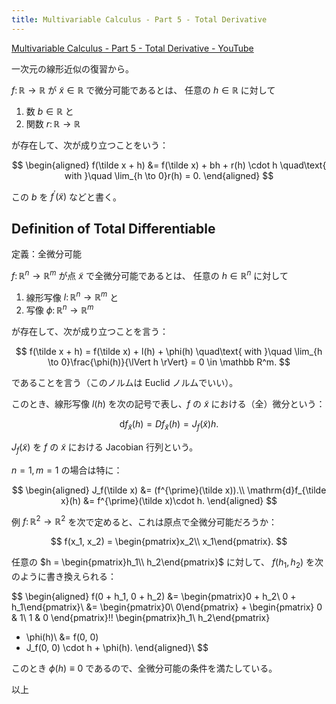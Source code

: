 ```yaml
---
title: Multivariable Calculus - Part 5 - Total Derivative
---
```


[Multivariable Calculus - Part 5 - Total Derivative - YouTube](https://www.youtube.com/watch?v=T3_NCsXAZYQ)

一次元の線形近似の復習から。

$f \colon \mathbb{R} \longrightarrow\mathbb{R}$ が $\tilde x \in \mathbb{R}$ で微分可能であるとは、
任意の ${h \in \mathbb{R}}$ に対して

1. 数 ${b \in \mathbb{R}}$ と
2. 関数 $r \colon \mathbb{R} \longrightarrow \mathbb{R}$

が存在して、次が成り立つことをいう：

$$
\begin{aligned}
f(\tilde x + h) &= f(\tilde x) + bh + r(h) \cdot h
\quad\text{ with }\quad
\lim_{h \to 0}r(h) = 0.
\end{aligned}
$$

この $b$ を $f^{\prime}(\tilde x)$ などと書く。

## Definition of Total Differentiable

定義：全微分可能

$f \colon \mathbb{R}^n \longrightarrow \mathbb{R}^m$ が点 $\tilde x$ で全微分可能であるとは、
任意の $h \in \mathbb{R}^n$ に対して

1. 線形写像 $l \colon \mathbb{R}^n \longrightarrow \mathbb{R}^m$ と
2. 写像 $\phi \colon \mathbb{R}^n \longrightarrow \mathbb{R}^m$

が存在して、次が成り立つことを言う：

$$
f(\tilde x + h) = f(\tilde x) + l(h) + \phi(h)
\quad\text{ with }\quad
\lim_{h \to 0}\frac{\phi(h)}{\lVert h \rVert} = 0 \in \mathbb R^m.
$$

であることを言う（このノルムは Euclid ノルムでいい）。

このとき、線形写像 $l(h)$ を次の記号で表し、$f$ の $\tilde x$ における（全）微分という：

$$
\mathrm{d}f_{\tilde x}(h) = Df_{\tilde x}(h) = J_{f}(\tilde x)h.
$$

$J_{f}(\tilde x)$ を $f$ の $\tilde x$ における Jacobian 行列という。

$n = 1, m = 1$ の場合は特に：

$$
\begin{aligned}
    J_f(\tilde x) &= (f^{\prime}(\tilde x)).\\
    \mathrm{d}f_{\tilde x}(h) &= f^{\prime}(\tilde x)\cdot h.
\end{aligned}
$$

例 $f \colon \mathbb{R}^2 \longrightarrow \mathbb{R}^2$ を次で定めると、これは原点で全微分可能だろうか：

$$
f(x_1, x_2) = \begin{pmatrix}x_2\\ x_1\end{pmatrix}.
$$

任意の $h = \begin{pmatrix}h_1\\ h_2\end{pmatrix}$ に対して、
$f(h_1, h_2)$ を次のように書き換えられる：

$$
\begin{aligned}
f(0 + h_1, 0 + h_2) &= \begin{pmatrix}0 + h_2\\ 0 + h_1\end{pmatrix}\\
&= \begin{pmatrix}0\\ 0\end{pmatrix} + \begin{pmatrix}
0 & 1\\
1 & 0
\end{pmatrix}\!\!
\begin{pmatrix}h_1\\ h_2\end{pmatrix}
+ \phi(h)\\
&= f(0, 0)
+ J_f(0, 0) \cdot h + \phi(h).
\end{aligned}\\
$$

このとき $\phi(h) \equiv 0$ であるので、全微分可能の条件を満たしている。

以上
